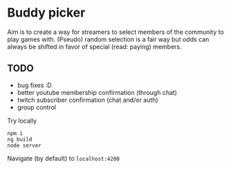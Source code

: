 # Buddy picker

Aim is to create a way for streamers to select members of the community to
  play games with. (Pseudo) random selection is a fair way but odds can always
  be shifted in favor of special (read: paying) members.

## TODO
- bug fixes :D
- better youtube membership confirmation (through chat)
- twitch subscriber confirmation (chat and/or auth)
- group control

Try locally
```
npm i
ng build
node server
```
Navigate (by default) to `localhost:4200`
